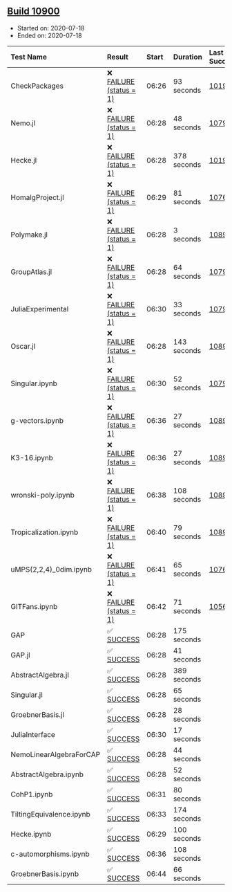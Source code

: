 ## [Build 10900](https://oscarci.mathematik.uni-kl.de/job/oscar/10900/)

* Started on: 2020-07-18
* Ended on: 2020-07-18

| Test Name    | Result | Start | Duration | Last Success | First Failure |
|:-------------|:-------|:------|:---------|:-------------|:--------------|
| CheckPackages | ❌ [FAILURE (status = 1)](https://oscarci.mathematik.uni-kl.de/job/oscar/10900/artifact/logs/build-10900/CheckPackages.log) | 06:26 | 93 seconds | [10197](https://oscarci.mathematik.uni-kl.de/job/oscar/10197/) | [10198](https://oscarci.mathematik.uni-kl.de/job/oscar/10198/) |
| Nemo.jl | ❌ [FAILURE (status = 1)](https://oscarci.mathematik.uni-kl.de/job/oscar/10900/artifact/logs/build-10900/Nemo.jl.log) | 06:28 | 48 seconds | [10790](https://oscarci.mathematik.uni-kl.de/job/oscar/10790/) | [10791](https://oscarci.mathematik.uni-kl.de/job/oscar/10791/) |
| Hecke.jl | ❌ [FAILURE (status = 1)](https://oscarci.mathematik.uni-kl.de/job/oscar/10900/artifact/logs/build-10900/Hecke.jl.log) | 06:28 | 378 seconds | [10197](https://oscarci.mathematik.uni-kl.de/job/oscar/10197/) | [10198](https://oscarci.mathematik.uni-kl.de/job/oscar/10198/) |
| HomalgProject.jl | ❌ [FAILURE (status = 1)](https://oscarci.mathematik.uni-kl.de/job/oscar/10900/artifact/logs/build-10900/HomalgProject.jl.log) | 06:29 | 81 seconds | [10765](https://oscarci.mathematik.uni-kl.de/job/oscar/10765/) | [10766](https://oscarci.mathematik.uni-kl.de/job/oscar/10766/) |
| Polymake.jl | ❌ [FAILURE (status = 1)](https://oscarci.mathematik.uni-kl.de/job/oscar/10900/artifact/logs/build-10900/Polymake.jl.log) | 06:28 | 3 seconds | [10891](https://oscarci.mathematik.uni-kl.de/job/oscar/10891/) | [10892](https://oscarci.mathematik.uni-kl.de/job/oscar/10892/) |
| GroupAtlas.jl | ❌ [FAILURE (status = 1)](https://oscarci.mathematik.uni-kl.de/job/oscar/10900/artifact/logs/build-10900/GroupAtlas.jl.log) | 06:28 | 64 seconds | [10790](https://oscarci.mathematik.uni-kl.de/job/oscar/10790/) | [10791](https://oscarci.mathematik.uni-kl.de/job/oscar/10791/) |
| JuliaExperimental | ❌ [FAILURE (status = 1)](https://oscarci.mathematik.uni-kl.de/job/oscar/10900/artifact/logs/build-10900/JuliaExperimental.log) | 06:30 | 33 seconds | [10790](https://oscarci.mathematik.uni-kl.de/job/oscar/10790/) | [10791](https://oscarci.mathematik.uni-kl.de/job/oscar/10791/) |
| Oscar.jl | ❌ [FAILURE (status = 1)](https://oscarci.mathematik.uni-kl.de/job/oscar/10900/artifact/logs/build-10900/Oscar.jl.log) | 06:28 | 143 seconds | [10896](https://oscarci.mathematik.uni-kl.de/job/oscar/10896/) | [10897](https://oscarci.mathematik.uni-kl.de/job/oscar/10897/) |
| Singular.ipynb | ❌ [FAILURE (status = 1)](https://oscarci.mathematik.uni-kl.de/job/oscar/10900/artifact/logs/build-10900/Singular.ipynb.log) | 06:30 | 52 seconds | [10790](https://oscarci.mathematik.uni-kl.de/job/oscar/10790/) | [10791](https://oscarci.mathematik.uni-kl.de/job/oscar/10791/) |
| g-vectors.ipynb | ❌ [FAILURE (status = 1)](https://oscarci.mathematik.uni-kl.de/job/oscar/10900/artifact/logs/build-10900/g-vectors.ipynb.log) | 06:36 | 27 seconds | [10891](https://oscarci.mathematik.uni-kl.de/job/oscar/10891/) | [10892](https://oscarci.mathematik.uni-kl.de/job/oscar/10892/) |
| K3-16.ipynb | ❌ [FAILURE (status = 1)](https://oscarci.mathematik.uni-kl.de/job/oscar/10900/artifact/logs/build-10900/K3-16.ipynb.log) | 06:36 | 27 seconds | [10891](https://oscarci.mathematik.uni-kl.de/job/oscar/10891/) | [10892](https://oscarci.mathematik.uni-kl.de/job/oscar/10892/) |
| wronski-poly.ipynb | ❌ [FAILURE (status = 1)](https://oscarci.mathematik.uni-kl.de/job/oscar/10900/artifact/logs/build-10900/wronski-poly.ipynb.log) | 06:38 | 108 seconds | [10898](https://oscarci.mathematik.uni-kl.de/job/oscar/10898/) | [10899](https://oscarci.mathematik.uni-kl.de/job/oscar/10899/) |
| Tropicalization.ipynb | ❌ [FAILURE (status = 1)](https://oscarci.mathematik.uni-kl.de/job/oscar/10900/artifact/logs/build-10900/Tropicalization.ipynb.log) | 06:40 | 79 seconds | [10897](https://oscarci.mathematik.uni-kl.de/job/oscar/10897/) | [10898](https://oscarci.mathematik.uni-kl.de/job/oscar/10898/) |
| uMPS(2,2,4)_0dim.ipynb | ❌ [FAILURE (status = 1)](https://oscarci.mathematik.uni-kl.de/job/oscar/10900/artifact/logs/build-10900/uMPS-2-2-4-_0dim.ipynb.log) | 06:41 | 65 seconds | [10765](https://oscarci.mathematik.uni-kl.de/job/oscar/10765/) | [10766](https://oscarci.mathematik.uni-kl.de/job/oscar/10766/) |
| GITFans.ipynb | ❌ [FAILURE (status = 1)](https://oscarci.mathematik.uni-kl.de/job/oscar/10900/artifact/logs/build-10900/GITFans.ipynb.log) | 06:42 | 71 seconds | [10566](https://oscarci.mathematik.uni-kl.de/job/oscar/10566/) | [10567](https://oscarci.mathematik.uni-kl.de/job/oscar/10567/) |
| GAP | ✅ [SUCCESS](https://oscarci.mathematik.uni-kl.de/job/oscar/10900/artifact/logs/build-10900/GAP.log) | 06:28 | 175 seconds |  |  |
| GAP.jl | ✅ [SUCCESS](https://oscarci.mathematik.uni-kl.de/job/oscar/10900/artifact/logs/build-10900/GAP.jl.log) | 06:28 | 41 seconds |  |  |
| AbstractAlgebra.jl | ✅ [SUCCESS](https://oscarci.mathematik.uni-kl.de/job/oscar/10900/artifact/logs/build-10900/AbstractAlgebra.jl.log) | 06:28 | 389 seconds |  |  |
| Singular.jl | ✅ [SUCCESS](https://oscarci.mathematik.uni-kl.de/job/oscar/10900/artifact/logs/build-10900/Singular.jl.log) | 06:28 | 65 seconds |  |  |
| GroebnerBasis.jl | ✅ [SUCCESS](https://oscarci.mathematik.uni-kl.de/job/oscar/10900/artifact/logs/build-10900/GroebnerBasis.jl.log) | 06:28 | 28 seconds |  |  |
| JuliaInterface | ✅ [SUCCESS](https://oscarci.mathematik.uni-kl.de/job/oscar/10900/artifact/logs/build-10900/JuliaInterface.log) | 06:30 | 17 seconds |  |  |
| NemoLinearAlgebraForCAP | ✅ [SUCCESS](https://oscarci.mathematik.uni-kl.de/job/oscar/10900/artifact/logs/build-10900/NemoLinearAlgebraForCAP.log) | 06:28 | 44 seconds |  |  |
| AbstractAlgebra.ipynb | ✅ [SUCCESS](https://oscarci.mathematik.uni-kl.de/job/oscar/10900/artifact/logs/build-10900/AbstractAlgebra.ipynb.log) | 06:28 | 52 seconds |  |  |
| CohP1.ipynb | ✅ [SUCCESS](https://oscarci.mathematik.uni-kl.de/job/oscar/10900/artifact/logs/build-10900/CohP1.ipynb.log) | 06:31 | 80 seconds |  |  |
| TiltingEquivalence.ipynb | ✅ [SUCCESS](https://oscarci.mathematik.uni-kl.de/job/oscar/10900/artifact/logs/build-10900/TiltingEquivalence.ipynb.log) | 06:33 | 174 seconds |  |  |
| Hecke.ipynb | ✅ [SUCCESS](https://oscarci.mathematik.uni-kl.de/job/oscar/10900/artifact/logs/build-10900/Hecke.ipynb.log) | 06:29 | 100 seconds |  |  |
| c-automorphisms.ipynb | ✅ [SUCCESS](https://oscarci.mathematik.uni-kl.de/job/oscar/10900/artifact/logs/build-10900/c-automorphisms.ipynb.log) | 06:36 | 108 seconds |  |  |
| GroebnerBasis.ipynb | ✅ [SUCCESS](https://oscarci.mathematik.uni-kl.de/job/oscar/10900/artifact/logs/build-10900/GroebnerBasis.ipynb.log) | 06:44 | 66 seconds |  |  |
